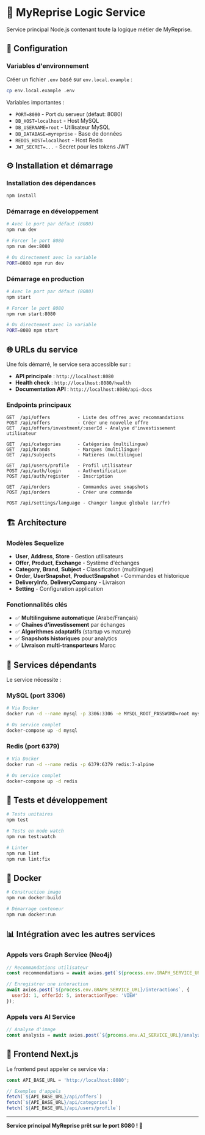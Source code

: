 # 🚀 MyReprise Logic Service

Service principal Node.js contenant toute la logique métier de MyReprise.

## 🔧 Configuration

### Variables d'environnement

Créer un fichier `.env` basé sur `env.local.example` :

```bash
cp env.local.example .env
```

Variables importantes :
- `PORT=8080` - Port du serveur (défaut: 8080)
- `DB_HOST=localhost` - Host MySQL
- `DB_USERNAME=root` - Utilisateur MySQL  
- `DB_DATABASE=myreprise` - Base de données
- `REDIS_HOST=localhost` - Host Redis
- `JWT_SECRET=...` - Secret pour les tokens JWT

## ⚙️ Installation et démarrage

### Installation des dépendances
```bash
npm install
```

### Démarrage en développement
```bash
# Avec le port par défaut (8080)
npm run dev

# Forcer le port 8080 
npm run dev:8080

# Ou directement avec la variable
PORT=8080 npm run dev
```

### Démarrage en production
```bash
# Avec le port par défaut (8080)
npm start

# Forcer le port 8080
npm run start:8080

# Ou directement avec la variable
PORT=8080 npm start
```

## 🌐 URLs du service

Une fois démarré, le service sera accessible sur :

- **API principale** : `http://localhost:8080`
- **Health check** : `http://localhost:8080/health`
- **Documentation API** : `http://localhost:8080/api-docs`

### Endpoints principaux

```
GET  /api/offers          - Liste des offres avec recommandations
POST /api/offers          - Créer une nouvelle offre
GET  /api/offers/investment/:userId - Analyse d'investissement utilisateur

GET  /api/categories      - Catégories (multilingue)
GET  /api/brands          - Marques (multilingue)
GET  /api/subjects        - Matières (multilingue)

GET  /api/users/profile   - Profil utilisateur
POST /api/auth/login      - Authentification
POST /api/auth/register   - Inscription

GET  /api/orders          - Commandes avec snapshots
POST /api/orders          - Créer une commande

POST /api/settings/language - Changer langue globale (ar/fr)
```

## 🏗️ Architecture

### Modèles Sequelize
- **User**, **Address**, **Store** - Gestion utilisateurs
- **Offer**, **Product**, **Exchange** - Système d'échanges
- **Category**, **Brand**, **Subject** - Classification (multilingue)
- **Order**, **UserSnapshot**, **ProductSnapshot** - Commandes et historique
- **DeliveryInfo**, **DeliveryCompany** - Livraison
- **Setting** - Configuration application

### Fonctionnalités clés
- ✅ **Multilinguisme automatique** (Arabe/Français)
- ✅ **Chaînes d'investissement** par échanges
- ✅ **Algorithmes adaptatifs** (startup vs mature)
- ✅ **Snapshots historiques** pour analytics
- ✅ **Livraison multi-transporteurs** Maroc

## 🔄 Services dépendants

Le service nécessite :

### MySQL (port 3306)
```bash
# Via Docker
docker run -d --name mysql -p 3306:3306 -e MYSQL_ROOT_PASSWORD=root mysql:8.0

# Ou service complet
docker-compose up -d mysql
```

### Redis (port 6379)
```bash
# Via Docker  
docker run -d --name redis -p 6379:6379 redis:7-alpine

# Ou service complet
docker-compose up -d redis
```

## 🧪 Tests et développement

```bash
# Tests unitaires
npm test

# Tests en mode watch
npm run test:watch

# Linter
npm run lint
npm run lint:fix
```

## 🐳 Docker

```bash
# Construction image
npm run docker:build

# Démarrage conteneur
npm run docker:run
```

## 📊 Intégration avec les autres services

### Appels vers Graph Service (Neo4j)
```javascript
// Recommandations utilisateur
const recommendations = await axios.get(`${process.env.GRAPH_SERVICE_URL}/recommendations/category/1`);

// Enregistrer une interaction
await axios.post(`${process.env.GRAPH_SERVICE_URL}/interactions`, {
  userId: 1, offerId: 5, interactionType: 'VIEW'
});
```

### Appels vers AI Service
```javascript
// Analyse d'image
const analysis = await axios.post(`${process.env.AI_SERVICE_URL}/analyze-image`, formData);
```

## 🔗 Frontend Next.js

Le frontend peut appeler ce service via :

```javascript
const API_BASE_URL = 'http://localhost:8080';

// Exemples d'appels
fetch(`${API_BASE_URL}/api/offers`)
fetch(`${API_BASE_URL}/api/categories`)
fetch(`${API_BASE_URL}/api/users/profile`)
```

---

**Service principal MyReprise prêt sur le port 8080 ! 🎯**
